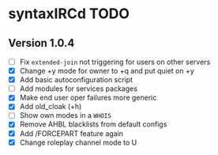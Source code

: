 # syntaxIRCd TODO

## Version 1.0.4

 - [ ] Fix `extended-join` not triggering for users on other servers
 - [x] Change +y mode for owner to +q and put quiet on +y
 - [x] Add basic autoconfiguration script
 - [ ] Add modules for services packages
 - [x] Make end user oper failures more generic
 - [x] Add old_cloak (+h)
 - [ ] Show own modes in a `WHOIS`
 - [x] Remove AHBL blacklists from default configs
 - [x] Add /FORCEPART feature again
 - [x] Change roleplay channel mode to U
